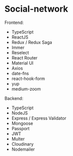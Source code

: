 # Social-network

Frontend:

- TypeScript
- ReactJS
- Redux / Redux Saga
- Immer
- Reselect
- React Router
- Material UI
- Axios
- date-fns
- react-hook-form
- yup
- medium-zoom

Backend:

- TypeScript
- NodeJS
- Express / Express Validator
- Mongoose
- Passport
- JWT
- Multer
- Cloudinary
- Nodemailer
